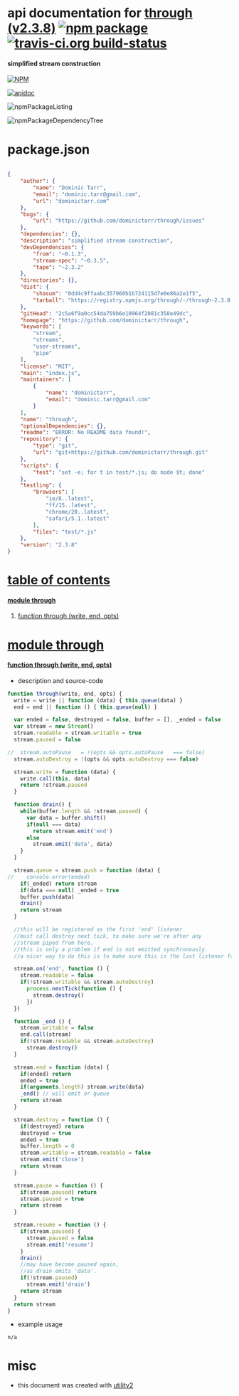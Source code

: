 # api documentation for  [through (v2.3.8)](https://github.com/dominictarr/through)  [![npm package](https://img.shields.io/npm/v/npmdoc-through.svg?style=flat-square)](https://www.npmjs.org/package/npmdoc-through) [![travis-ci.org build-status](https://api.travis-ci.org/npmdoc/node-npmdoc-through.svg)](https://travis-ci.org/npmdoc/node-npmdoc-through)
#### simplified stream construction

[![NPM](https://nodei.co/npm/through.png?downloads=true)](https://www.npmjs.com/package/through)

[![apidoc](https://npmdoc.github.io/node-npmdoc-through/build/screenCapture.buildNpmdoc.browser._2Fhome_2Ftravis_2Fbuild_2Fnpmdoc_2Fnode-npmdoc-through_2Ftmp_2Fbuild_2Fapidoc.html.png)](https://npmdoc.github.io/node-npmdoc-through/build/apidoc.html)

![npmPackageListing](https://npmdoc.github.io/node-npmdoc-through/build/screenCapture.npmPackageListing.svg)

![npmPackageDependencyTree](https://npmdoc.github.io/node-npmdoc-through/build/screenCapture.npmPackageDependencyTree.svg)



# package.json

```json

{
    "author": {
        "name": "Dominic Tarr",
        "email": "dominic.tarr@gmail.com",
        "url": "dominictarr.com"
    },
    "bugs": {
        "url": "https://github.com/dominictarr/through/issues"
    },
    "dependencies": {},
    "description": "simplified stream construction",
    "devDependencies": {
        "from": "~0.1.3",
        "stream-spec": "~0.3.5",
        "tape": "~2.3.2"
    },
    "directories": {},
    "dist": {
        "shasum": "0dd4c9ffaabc357960b1b724115d7e0e86a2e1f5",
        "tarball": "https://registry.npmjs.org/through/-/through-2.3.8.tgz"
    },
    "gitHead": "2c5a6f9a0cc54da759b6e10964f2081c358e49dc",
    "homepage": "https://github.com/dominictarr/through",
    "keywords": [
        "stream",
        "streams",
        "user-streams",
        "pipe"
    ],
    "license": "MIT",
    "main": "index.js",
    "maintainers": [
        {
            "name": "dominictarr",
            "email": "dominic.tarr@gmail.com"
        }
    ],
    "name": "through",
    "optionalDependencies": {},
    "readme": "ERROR: No README data found!",
    "repository": {
        "type": "git",
        "url": "git+https://github.com/dominictarr/through.git"
    },
    "scripts": {
        "test": "set -e; for t in test/*.js; do node $t; done"
    },
    "testling": {
        "browsers": [
            "ie/8..latest",
            "ff/15..latest",
            "chrome/20..latest",
            "safari/5.1..latest"
        ],
        "files": "test/*.js"
    },
    "version": "2.3.8"
}
```



# <a name="apidoc.tableOfContents"></a>[table of contents](#apidoc.tableOfContents)

#### [module through](#apidoc.module.through)
1.  [function <span class="apidocSignatureSpan"></span>through (write, end, opts)](#apidoc.element.through.through)



# <a name="apidoc.module.through"></a>[module through](#apidoc.module.through)

#### <a name="apidoc.element.through.through"></a>[function <span class="apidocSignatureSpan"></span>through (write, end, opts)](#apidoc.element.through.through)
- description and source-code
```javascript
function through(write, end, opts) {
  write = write || function (data) { this.queue(data) }
  end = end || function () { this.queue(null) }

  var ended = false, destroyed = false, buffer = [], _ended = false
  var stream = new Stream()
  stream.readable = stream.writable = true
  stream.paused = false

//  stream.autoPause   = !(opts && opts.autoPause   === false)
  stream.autoDestroy = !(opts && opts.autoDestroy === false)

  stream.write = function (data) {
    write.call(this, data)
    return !stream.paused
  }

  function drain() {
    while(buffer.length && !stream.paused) {
      var data = buffer.shift()
      if(null === data)
        return stream.emit('end')
      else
        stream.emit('data', data)
    }
  }

  stream.queue = stream.push = function (data) {
//    console.error(ended)
    if(_ended) return stream
    if(data === null) _ended = true
    buffer.push(data)
    drain()
    return stream
  }

  //this will be registered as the first 'end' listener
  //must call destroy next tick, to make sure we're after any
  //stream piped from here.
  //this is only a problem if end is not emitted synchronously.
  //a nicer way to do this is to make sure this is the last listener for 'end'

  stream.on('end', function () {
    stream.readable = false
    if(!stream.writable && stream.autoDestroy)
      process.nextTick(function () {
        stream.destroy()
      })
  })

  function _end () {
    stream.writable = false
    end.call(stream)
    if(!stream.readable && stream.autoDestroy)
      stream.destroy()
  }

  stream.end = function (data) {
    if(ended) return
    ended = true
    if(arguments.length) stream.write(data)
    _end() // will emit or queue
    return stream
  }

  stream.destroy = function () {
    if(destroyed) return
    destroyed = true
    ended = true
    buffer.length = 0
    stream.writable = stream.readable = false
    stream.emit('close')
    return stream
  }

  stream.pause = function () {
    if(stream.paused) return
    stream.paused = true
    return stream
  }

  stream.resume = function () {
    if(stream.paused) {
      stream.paused = false
      stream.emit('resume')
    }
    drain()
    //may have become paused again,
    //as drain emits 'data'.
    if(!stream.paused)
      stream.emit('drain')
    return stream
  }
  return stream
}
```
- example usage
```shell
n/a
```



# misc
- this document was created with [utility2](https://github.com/kaizhu256/node-utility2)
